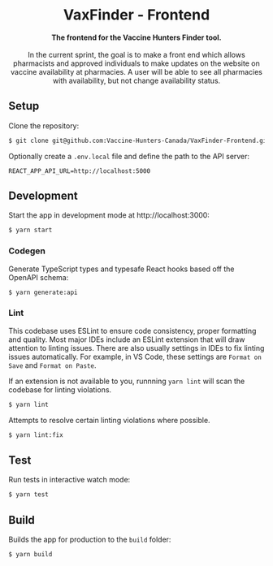 <div align="center">
    <h1>VaxFinder - Frontend</h1>
</div>

<div align="center">
    <strong>The frontend for the Vaccine Hunters Finder tool.</strong>
</div>

<br/>

<div align="center">
    In the current sprint, the goal is to make a front end which allows pharmacists and approved individuals to make updates on the website on vaccine availability at pharmacies. A user will be able to see all pharmacies with availability, but not change availability status.
</div>

## Setup

Clone the repository:

```sh
$ git clone git@github.com:Vaccine-Hunters-Canada/VaxFinder-Frontend.git
```

Optionally create a `.env.local` file and define the path to the API server:

```
REACT_APP_API_URL=http://localhost:5000
```

## Development

Start the app in development mode at http://localhost:3000:

```sh
$ yarn start
```

### Codegen

Generate TypeScript types and typesafe React hooks based off the OpenAPI schema:

```sh
$ yarn generate:api
```

### Lint

This codebase uses ESLint to ensure code consistency, proper formatting and quality. Most major IDEs include an ESLint extension that will draw attention to linting issues. There are also usually settings in IDEs to fix linting issues automatically. For example, in VS Code, these settings are `Format on Save` and `Format on Paste`.

If an extension is not available to you, runnning `yarn lint` will scan the codebase for linting violations.

```sh
$ yarn lint
```

Attempts to resolve certain linting violations where possible.

```sh
$ yarn lint:fix
```

## Test

Run tests in interactive watch mode:

```sh
$ yarn test
```

## Build

Builds the app for production to the `build` folder:

```sh
$ yarn build
```
